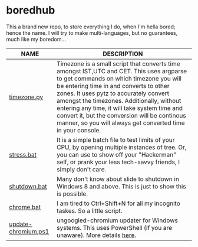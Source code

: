 # boredhub
This a brand new repo, to store everything I do, when I'm hella bored; hence the name. I will try to make multi-languages, but no guarantees, much like my boredom...

|NAME|DESCRIPTION|
|---|---|
|[timezone.py](https://github.com/1bl4z3r/boredhub/blob/master/timezone.py)|Timezone is a small script that converts time amongst IST,UTC and CET. This uses argparse to get commands on which             timezone you will be entering time in and converts to other zones. It uses pytz to accurately convert amongst the timezones. Additionally, without entering any time, it will take system time and convert it, but the conversion will be continous manner, so you will always get converted time in your console.|
|[stress.bat](https://github.com/1bl4z3r/boredhub/blob/master/stress.bat)|It is a simple batch file to test limits of your CPU, by opening multiple instances of tree. Or, you can use to show off your "Hackerman" self, or prank your less tech-savvy friends, I simply don't care.|
|[shutdown.bat](https://github.com/1bl4z3r/boredhub/blob/master/shutdown.bat)|Many don't know about slide to shutdown in Windows 8 and above. This is just to show this is possible.|
|[chrome.bat](https://github.com/1bl4z3r/boredhub/blob/master/chrome.bat)|I am tired to Ctrl+Shift+N for all my incognito taskes. So a little script.|
|[update-chromium.ps1](https://github.com/1bl4z3r/boredhub/blob/master/update-chromium.ps1)|ungoogled-chromium updater for Windows systems. This uses PowerShell (if you are unaware). More details [here](https://1bl4z3r.cyou/posts/update-ungoogled-chromium/).|
